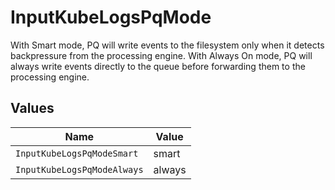 # InputKubeLogsPqMode

With Smart mode, PQ will write events to the filesystem only when it detects backpressure from the processing engine. With Always On mode, PQ will always write events directly to the queue before forwarding them to the processing engine.


## Values

| Name                        | Value                       |
| --------------------------- | --------------------------- |
| `InputKubeLogsPqModeSmart`  | smart                       |
| `InputKubeLogsPqModeAlways` | always                      |